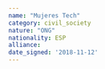 ```yaml
---
name: "Mujeres Tech"
category: civil_society
nature: "ONG"
nationality: ESP
alliance: 
date_signed: '2018-11-12'
---
```

    